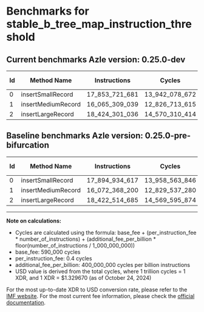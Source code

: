 # Benchmarks for stable_b_tree_map_instruction_threshold

## Current benchmarks Azle version: 0.25.0-dev

| Id  | Method Name        | Instructions   | Cycles         | USD           | USD/Million Calls | Change                                 |
| --- | ------------------ | -------------- | -------------- | ------------- | ----------------- | -------------------------------------- |
| 0   | insertSmallRecord  | 17_853_721_681 | 13_942_078_672 | $0.0185383637 | $18_538.36        | <font color="green">-41_212_936</font> |
| 1   | insertMediumRecord | 16_065_309_039 | 12_826_713_615 | $0.0170552963 | $17_055.29        | <font color="green">-7_059_161</font>  |
| 2   | insertLargeRecord  | 18_424_301_036 | 14_570_310_414 | $0.0193737046 | $19_373.70        | <font color="red">+1_786_351</font>    |

## Baseline benchmarks Azle version: 0.25.0-pre-bifurcation

| Id  | Method Name        | Instructions   | Cycles         | USD           | USD/Million Calls |
| --- | ------------------ | -------------- | -------------- | ------------- | ----------------- |
| 0   | insertSmallRecord  | 17_894_934_617 | 13_958_563_846 | $0.0185602836 | $18_560.28        |
| 1   | insertMediumRecord | 16_072_368_200 | 12_829_537_280 | $0.0170590508 | $17_059.05        |
| 2   | insertLargeRecord  | 18_422_514_685 | 14_569_595_874 | $0.0193727545 | $19_372.75        |

---

**Note on calculations:**

-   Cycles are calculated using the formula: base_fee + (per_instruction_fee \* number_of_instructions) + (additional_fee_per_billion \* floor(number_of_instructions / 1_000_000_000))
-   base_fee: 590_000 cycles
-   per_instruction_fee: 0.4 cycles
-   additional_fee_per_billion: 400_000_000 cycles per billion instructions
-   USD value is derived from the total cycles, where 1 trillion cycles = 1 XDR, and 1 XDR = $1.329670 (as of October 24, 2024)

For the most up-to-date XDR to USD conversion rate, please refer to the [IMF website](https://www.imf.org/external/np/fin/data/rms_sdrv.aspx).
For the most current fee information, please check the [official documentation](https://internetcomputer.org/docs/current/developer-docs/gas-cost#execution).
